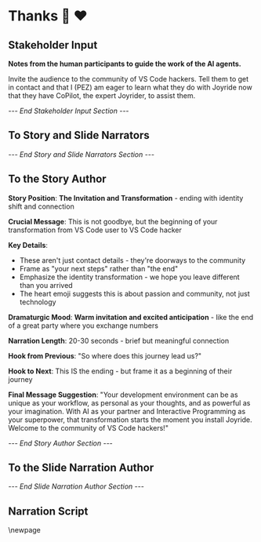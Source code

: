 # Thanks 🙏 ❤️

## Stakeholder Input

**Notes from the human participants to guide the work of the AI agents.**

Invite the audience to the community of VS Code hackers. Tell them to get in contact and that I (PEZ) am eager to learn what they do with Joyride now that they have CoPilot, the expert Joyrider, to assist them.

*--- End Stakeholder Input Section ---*

## To Story and Slide Narrators

*--- End Story and Slide Narrators Section ---*

## To the Story Author

**Story Position**: **The Invitation and Transformation** - ending with identity shift and connection

**Crucial Message**: This is not goodbye, but the beginning of your transformation from VS Code user to VS Code hacker

**Key Details**:
- These aren't just contact details - they're doorways to the community
- Frame as "your next steps" rather than "the end"
- Emphasize the identity transformation - we hope you leave different than you arrived
- The heart emoji suggests this is about passion and community, not just technology

**Dramaturgic Mood**: **Warm invitation and excited anticipation** - like the end of a great party where you exchange numbers

**Narration Length**: 20-30 seconds - brief but meaningful connection

**Hook from Previous**: "So where does this journey lead us?"

**Hook to Next**: This IS the ending - but frame it as a beginning of their journey

**Final Message Suggestion**: "Your development environment can be as unique as your workflow, as personal as your thoughts, and as powerful as your imagination. With AI as your partner and Interactive Programming as your superpower, that transformation starts the moment you install Joyride. Welcome to the community of VS Code hackers!"

*--- End Story Author Section ---*

## To the Slide Narration Author

*--- End Slide Narration Author Section ---*

## Narration Script

\newpage